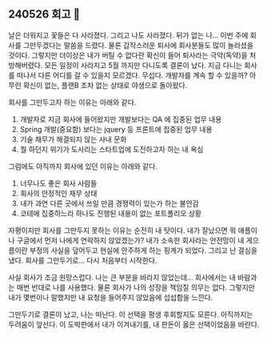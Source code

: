 ## 240526 회고 💬
날은 더워지고 꽃들은 다 사라졌다. 그리고 나도 사라졌다. 뒤가 없는 나...  이번 주에 회사를 그만두겠다는 말씀을 드렸다. 물론 갑작스러운 퇴사에 회사분들도 많이 놀라셨을 것이다. 그렇지만 더이상은 내가 버틸 수 없다란 확신이 들어 퇴사라는 극약(독약)을 처방해버렸다. 모든 일정이 사라지고 5월 까지만 다니도록 결론이 났다. 지금 다니는 회사를 떠나서 다른 어디를 갈 수 있을지 모르겠다. 무섭다. 개발자를 계속 할 수 있을까? 아무런 확신이 없는, 플랜B 조차 없는 상태로 야생으로 돌아왔다. 

회사를 그만두고자 하는 이유는 아래와 같다.

1. 개발자로 지금 회사에 들어왔지만 개발보다는 QA 에 집중된 업무 내용
2. Spring 개발(중요함) 보다는 jquery 등 프론트에 집중된 업무 내용
3. 기술 채무가 해결되지 않는 사내 문화
4. 뭘 하던지 위기가 도사리는 스타트업에 도전하고자 하는 내 욕심

그럼에도 아직까지 회사에 있던 이유는 아래와 같다.
1. 너무나도 좋은 회사 사람들
2. 회사의 안정적인 재무 상태
3. 내가 과연 다른 곳에서 쓰일 만큼 경쟁력이 있는가 하는 불안감
4. 코테에 집중하느라 하나도 진행된 내용이 없는 포트폴리오 상황

자평이지만 회사를 그만두지 못하는 이유는 순전히 내 탓이다. 내가 잘났으면 뭐 애플이나 구글에서 먼저 나에게 연락하지 않았겠는가? 내가 소속한 회사라는 안전망이 내 게으름이란 부정의 사실을 덮어두고 현실에 안주하게 하는 핑계가 되었다. 그리고 난 결심을 냈다. 회사를 그만두기로... 다시 처음부터 시작한다.

사실 회사가 조금 원망스럽다. 나는 큰 부분을 바라지 않았는데... 회사에서는 내 바람과는 매번 반대로 나를 사용했다. 물론 회사가 나의 성장을 책임질 의무는 없다. 그렇지만 내가 몇번이나 말했지만 내 요청을 들어주지 않았음에 섭섭함을 느낀다.

그만두기로 결론이 났고, 나는 떠난다. 이 선택을 평생 후회할지도 모른다. 아직까지는 두려움이 앞선다. 이 도박판에서 내가 이겨내기를, 내 판돈이 옳은 선택이었음을 바란다.